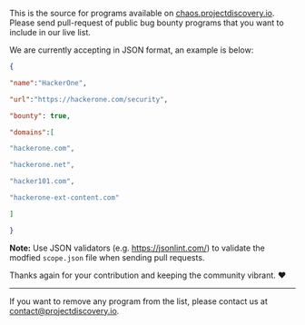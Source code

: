This is the source for programs available on [chaos.projectdiscovery.io](http://chaos.projectdiscovery.io/). Please send pull-request of public bug bounty programs that you want to include in our live list.

We are currently accepting in JSON format, an example is below:

```json
{

"name":"HackerOne",

"url":"https://hackerone.com/security",

"bounty": true,

"domains":[

"hackerone.com",

"hackerone.net",

"hacker101.com",

"hackerone-ext-content.com"

]

}
```

**Note:** Use JSON validators (e.g. https://jsonlint.com/) to validate the modfied `scope.json` file when sending pull requests.

Thanks again for your contribution and keeping the community vibrant. :heart:

-------

If you want to remove any program from the list, please contact us at contact@projectdiscovery.io.
